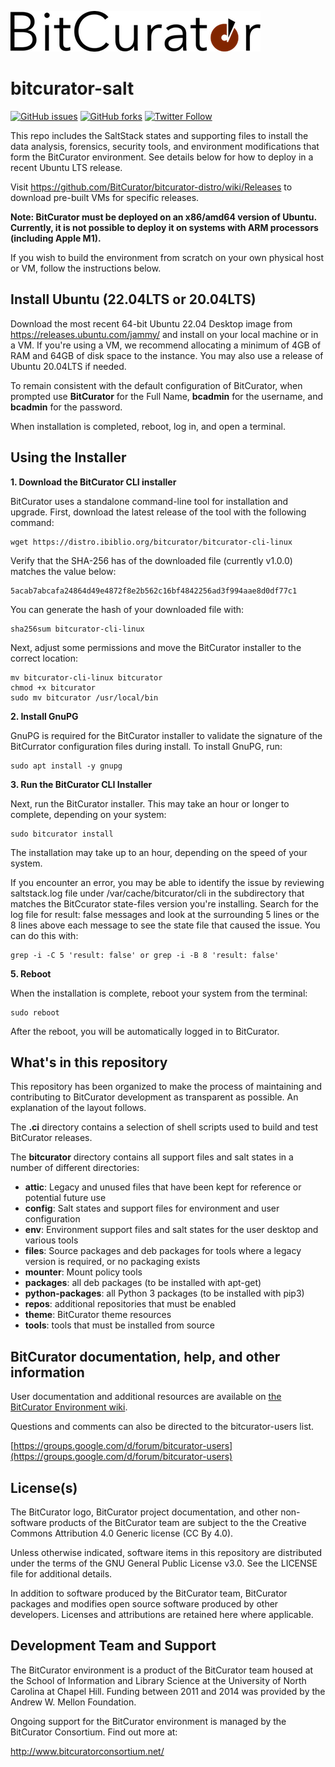 ![Logo](https://github.com/BitCurator/bitcurator.github.io/blob/main/logos/BitCurator-Basic-400px.png)

# bitcurator-salt

[![GitHub issues](https://img.shields.io/github/issues/bitcurator/bitcurator-salt.svg)](https://github.com/bitcurator/bitcurator-salt/issues)
[![GitHub forks](https://img.shields.io/github/forks/bitcurator/bitcurator-salt.svg)](https://github.com/bitcurator/bitcurator-salt/network)
[![Twitter Follow](https://img.shields.io/twitter/follow/bitcurator.svg?style=social&label=Follow)](https://twitter.com/bitcurator)

This repo includes the SaltStack states and supporting files to install the data analysis, forensics, security tools, and environment modifications that form the BitCurator environment. See details below for how to deploy in a recent Ubuntu LTS release.

Visit https://github.com/BitCurator/bitcurator-distro/wiki/Releases to download pre-built VMs for specific releases.

**Note: BitCurator must be deployed on an x86/amd64 version of Ubuntu. Currently, it is not possible to deploy it on systems with ARM processors (including Apple M1).**

If you wish to build the environment from scratch on your own physical host or VM, follow the instructions below.

## Install Ubuntu (22.04LTS or 20.04LTS)

Download the most recent 64-bit Ubuntu 22.04 Desktop image from https://releases.ubuntu.com/jammy/ and install on your local machine or in a VM. If you're using a VM, we recommend allocating a minimum of 4GB of RAM and 64GB of disk space to the instance. You may also use a release of Ubuntu 20.04LTS if needed.

To remain consistent with the default configuration of BitCurator, when prompted use **BitCurator** for the Full Name, **bcadmin** for the username, and **bcadmin** for the password.

When installation is completed, reboot, log in, and open a terminal.


## Using the Installer

**1. Download the BitCurator CLI installer**

BitCurator uses a standalone command-line tool for installation and upgrade. First, download the latest release of the tool with the following command:

```shell
wget https://distro.ibiblio.org/bitcurator/bitcurator-cli-linux
```

Verify that the SHA-256 has of the downloaded file (currently v1.0.0) matches the value below:

```shell
5acab7abcafa24864d49e4872f8e2b562c16bf4842256ad3f994aae8d0df77c1
```

You can generate the hash of your downloaded file with:

```shell
sha256sum bitcurator-cli-linux
```

Next, adjust some permissions and move the BitCurator installer to the correct location:

```shell
mv bitcurator-cli-linux bitcurator
chmod +x bitcurator
sudo mv bitcurator /usr/local/bin
```

**2. Install GnuPG**

GnuPG is required for the BitCurator installer to validate the signature of the BitCurrator configuration files during install. To install GnuPG, run:

```shell
sudo apt install -y gnupg
```

**3. Run the BitCurator CLI Installer**

Next, run the BitCurator installer. This may take an hour or longer to complete, depending on your system:

```shell
sudo bitcurator install
```

The installation may take up to an hour, depending on the speed of your system.

If you encounter an error, you may be able to identify the issue by reviewing saltstack.log file under /var/cache/bitcurator/cli in the subdirectory that matches the BitCcurator state-files version you're installing. Search for the log file for result: false messages and look at the surrounding 5 lines or the 8 lines above each message to see the state file that caused the issue. You can do this with:

```shell
grep -i -C 5 'result: false' or grep -i -B 8 'result: false'
```

**5. Reboot**

When the installation is complete, reboot your system from the terminal:

```shell
sudo reboot
```

After the reboot, you will be automatically logged in to BitCurator.


## What's in this repository

This repository has been organized to make the process of maintaining and contributing to BitCurator development as transparent as possible. An explanation of the layout follows.

The **.ci** directory contains a selection of shell scripts used to build and test BitCurator releases.

The **bitcurator** directory contains all support files and salt states in a number of different directories:

- **attic**: Legacy and unused files that have been kept for reference or potential future use
- **config**: Salt states and support files for environment and user configuration
- **env**: Environment support files and salt states for the user desktop and various tools
- **files**: Source packages and deb packages for tools where a legacy version is required, or no packaging exists
- **mounter**: Mount policy tools
- **packages**: all deb packages (to be installed with apt-get)
- **python-packages**: all Python 3 packages (to be installed with pip3)
- **repos**: additional repositories that must be enabled
- **theme**: BitCurator theme resources
- **tools**: tools that must be installed from source

## BitCurator documentation, help, and other information

User documentation and additional resources are available on
[the BitCurator Environment wiki](https://confluence.educopia.org/display/BC).

Questions and comments can also be directed to the bitcurator-users list.

[https://groups.google.com/d/forum/bitcurator-users](https://groups.google.com/d/forum/bitcurator-users)

## License(s)

The BitCurator logo, BitCurator project documentation, and other non-software products of the BitCurator team are subject to the the Creative Commons Attribution 4.0 Generic license (CC By 4.0).

Unless otherwise indicated, software items in this repository are distributed under the terms of the GNU General Public License v3.0. See the LICENSE file for additional details.

In addition to software produced by the BitCurator team, BitCurator packages and modifies open source software produced by other developers. Licenses and attributions are retained here where applicable.

## Development Team and Support

The BitCurator environment is a product of the BitCurator team housed at the School of Information and Library Science at the University of North Carolina at Chapel Hill. Funding between 2011 and 2014 was provided by the Andrew W. Mellon Foundation.

Ongoing support for the BitCurator environment is managed by the BitCurator Consortium. Find out more at:

http://www.bitcuratorconsortium.net/

